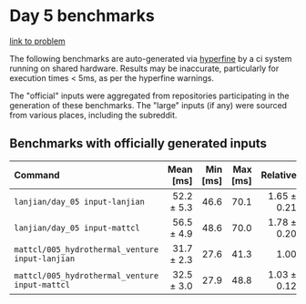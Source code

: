 # Day 5 benchmarks

[link to problem](http://adventofcode.com/2021/day/5)

The following benchmarks are auto-generated via [hyperfine](https://github.com/sharkdp/hyperfine) by a ci system running on shared hardware. Results may be inaccurate, particularly for execution times < 5ms, as per the hyperfine warnings.

The "official" inputs were aggregated from repositories participating in the generation of these benchmarks. The "large" inputs (if any) were sourced from various places, including the subreddit.

## Benchmarks with officially generated inputs
| Command | Mean [ms] | Min [ms] | Max [ms] | Relative |
|:---|---:|---:|---:|---:|
| `lanjian/day_05 input-lanjian` | 52.2 ± 5.3 | 46.6 | 70.1 | 1.65 ± 0.21 |
| `lanjian/day_05 input-mattcl` | 56.5 ± 4.9 | 48.6 | 70.0 | 1.78 ± 0.20 |
| `mattcl/005_hydrothermal_venture input-lanjian` | 31.7 ± 2.3 | 27.6 | 41.3 | 1.00 |
| `mattcl/005_hydrothermal_venture input-mattcl` | 32.5 ± 3.0 | 27.9 | 48.8 | 1.03 ± 0.12 |
